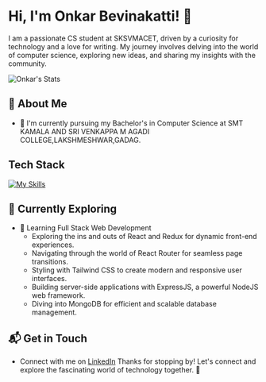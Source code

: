 # Hi, I'm Onkar Bevinakatti! 👋

I am a passionate CS student at SKSVMACET, driven by a curiosity for technology and a love for writing. My journey involves delving into the world of computer science, exploring new ideas, and sharing my insights with the community.

![Onkar's Stats](https://github-readme-stats.vercel.app/api?username=prembevinakatti&theme=vue-dark&show_icons=true&hide_border=true&count_private=true)

## 🚀 About Me

- 🔭 I'm currently pursuing my Bachelor's in Computer Science at SMT KAMALA AND SRI VENKAPPA M AGADI COLLEGE,LAKSHMESHWAR,GADAG.

## Tech Stack
[![My Skills](https://skillicons.dev/icons?i=js,html,css,python,react,tailwind)](https://skillicons.dev)

## 🌱 Currently Exploring

- 🚀 Learning Full Stack Web Development
  - Exploring the ins and outs of React and Redux for dynamic front-end experiences.
  - Navigating through the world of React Router for seamless page transitions.
  - Styling with Tailwind CSS to create modern and responsive user interfaces.
  - Building server-side applications with ExpressJS, a powerful NodeJS web framework.
  - Diving into MongoDB for efficient and scalable database management.

## 📬 Get in Touch

- Connect with me on [LinkedIn](https://www.linkedin.com/in/onkar-bevinakatti-6515b8292/)
Thanks for stopping by! Let's connect and explore the fascinating world of technology together. 🚀



<!--

Here are some ideas to get you started:

- 🔭 I’m currently working on ...
- 🌱 I’m currently learning ...
- 👯 I’m looking to collaborate on ...
- 🤔 I’m looking for help with ...
- 💬 Ask me about ...
- 📫 How to reach me: ...
- 😄 Pronouns: ...
- ⚡ Fun fact: ...
-->
